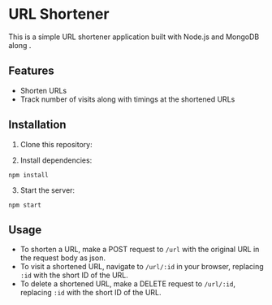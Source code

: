 # URL Shortener

This is a simple URL shortener application built with Node.js and MongoDB along .

## Features

- Shorten URLs 
- Track number of visits along with timings at the shortened URLs

## Installation

1. Clone this repository:

2. Install dependencies:
```
npm install
```
3. Start the server:
```
npm start
```
## Usage

- To shorten a URL, make a POST request to `/url` with the original URL in the request body as json.
- To visit a shortened URL, navigate to `/url/:id` in your browser, replacing `:id` with the short ID of the URL.
- To delete a shortened URL, make a DELETE request to `/url/:id`, replacing `:id` with the short ID of the URL.
